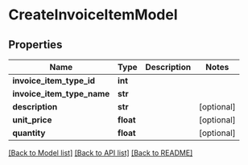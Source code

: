 # CreateInvoiceItemModel

## Properties
Name | Type | Description | Notes
------------ | ------------- | ------------- | -------------
**invoice_item_type_id** | **int** |  | 
**invoice_item_type_name** | **str** |  | 
**description** | **str** |  | [optional] 
**unit_price** | **float** |  | [optional] 
**quantity** | **float** |  | [optional] 

[[Back to Model list]](../README.md#documentation-for-models) [[Back to API list]](../README.md#documentation-for-api-endpoints) [[Back to README]](../README.md)

